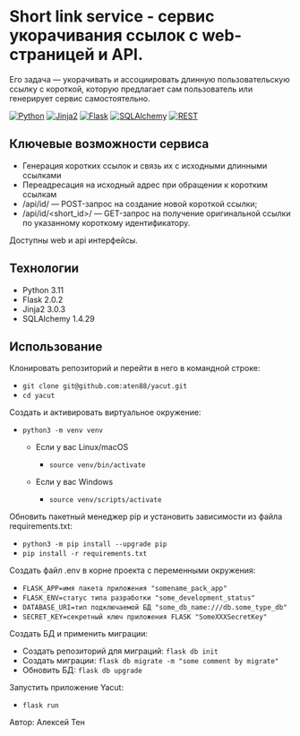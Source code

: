 # Short link service - сервис укорачивания ссылок с web-страницей и API.
Его задача — укорачивать и ассоциировать длинную пользовательскую ссылку с короткой, которую предлагает сам пользователь или генерирует сервис самостоятельно.

[![Python](https://img.shields.io/badge/-Python-464646?style=flat&logo=Python&logoColor=ffffff&color=043A6B)](https://www.python.org/)
[![Jinja2](https://img.shields.io/badge/-Jinja2-464646?style=flat&logo=Jinja&logoColor=ffffff&color=043A6B)](https://www.postgresql.org/)
[![Flask](https://img.shields.io/badge/-Flask-464646?style=flat&logo=Flask&logoColor=ffffff&color=043A6B)](https://www.djangoproject.com/)
[![SQLAlchemy](https://img.shields.io/badge/-SQLAlchemy-464646?style=flat&logo=SQLAlchemy&logoColor=ffffff&color=043A6B)](https://www.postgresql.org/)
[![REST](https://img.shields.io/badge/-REST-464646?style=flat&logo=REST&logoColor=ffffff&color=043A6B)](https://www.django-rest-framework.org/)


## Ключевые возможности сервиса
- Генерация коротких ссылок и связь их с исходными длинными ссылками
- Переадресация на исходный адрес при обращении к коротким ссылкам
- /api/id/ — POST-запрос на создание новой короткой ссылки;
- /api/id/<short_id>/ — GET-запрос на получение оригинальной ссылки по указанному короткому идентификатору.

Доступны web и api интерфейсы.

## Технологии
- Python 3.11
- Flask 2.0.2
- Jinja2 3.0.3
- SQLAlchemy 1.4.29

## Использование
Клонировать репозиторий и перейти в него в командной строке:
- `git clone git@github.com:aten88/yacut.git`
- `cd yacut`

Cоздать и активировать виртуальное окружение:
- `python3 -m venv venv`
    - Если у вас Linux/macOS
        - `source venv/bin/activate`

    - Если у вас Windows
        - `source venv/scripts/activate`

Обновить пакетный менеджер pip и установить зависимости из файла requirements.txt:
- `python3 -m pip install --upgrade pip`
- `pip install -r requirements.txt`

Создать файл .env в корне проекта с переменными окружения:
- `FLASK_APP=имя пакета приложения "somename_pack_app"`
- `FLASK_ENV=статус типа разработки "some_development_status"`
- `DATABASE_URI=тип подключаемой БД "some_db_name:///db.some_type_db"`
- `SECRET_KEY=секретный ключ приложения FLASK "SomeXXXSecretKey"`

Создать БД и применить миграции:
- Создать репозиторий для миграций: `flask db init`
- Создать миграции:  `flask db migrate -m "some comment by migrate"`
- Обновить БД: `flask db upgrade`

Запустить приложение Yacut:
- `flask run`

Автор: Алексей Тен
